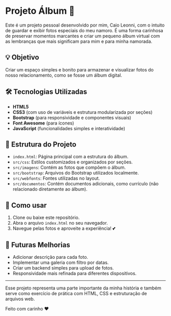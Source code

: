 # Projeto Álbum 📸

Este é um projeto pessoal desenvolvido por mim, Caio Leonni, com o intuito de guardar e exibir fotos especiais do meu namoro. É uma forma carinhosa de preservar momentos marcantes e criar um pequeno álbum virtual com as lembranças que mais significam para mim e para minha namorada.

## 💡 Objetivo

Criar um espaço simples e bonito para armazenar e visualizar fotos do nosso relacionamento, como se fosse um álbum digital. 

## 🛠️ Tecnologias Utilizadas

- **HTML5**
- **CSS3** (com uso de variáveis e estrutura modularizada por seções)
- **Bootstrap** (para responsividade e componentes visuais)
- **Font Awesome** (para ícones)
- **JavaScript** (funcionalidades simples e interatividade)

## 📁 Estrutura do Projeto

- `index.html`: Página principal com a estrutura do álbum.
- `src/css`: Estilos customizados e organizados por seções.
- `src/imagens`: Contém as fotos que compõem o álbum.
- `src/bootstrap`: Arquivos do Bootstrap utilizados localmente.
- `src/webfonts`: Fontes utilizadas no layout.
- `src/documentos`: Contém documentos adicionais, como currículo (não relacionado diretamente ao álbum).

## 📸 Como usar

1. Clone ou baixe este repositório.
2. Abra o arquivo `index.html` no seu navegador.
3. Navegue pelas fotos e aproveite a experiência! 💕

## 🌱 Futuras Melhorias

- Adicionar descrição para cada foto.
- Implementar uma galeria com filtro por datas.
- Criar um backend simples para upload de fotos.
- Responsividade mais refinada para diferentes dispositivos.

---

Esse projeto representa uma parte importante da minha história e também serve como exercício de prática com HTML, CSS e estruturação de arquivos web.

Feito com carinho ❤️
